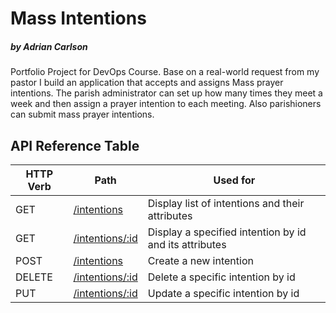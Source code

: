# Mass Intentions

##### by Adrian Carlson

Portfolio Project for DevOps Course. Base on a real-world request from my pastor I build an application that accepts and assigns Mass prayer intentions. The parish administrator can set up how many times they meet a week and then assign a prayer intention to each meeting. Also parishioners can submit mass prayer intentions.

## API Reference Table

| HTTP Verb | Path                               | Used for                                               |
| --------- | ---------------------------------- | ------------------------------------------------------ |
| GET       | [/intentions](/intentions)         | Display list of intentions and their attributes        |
| GET       | [/intentions/:id](/intentions/:id) | Display a specified intention by id and its attributes |
| POST      | [/intentions](/intentions)         | Create a new intention                                 |
| DELETE    | [/intentions/:id](/intentions/:id) | Delete a specific intention by id                      |
| PUT       | [/intentions/:id](/intentions/:id) | Update a specific intention by id                      |
